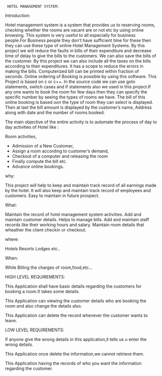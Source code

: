      HOTEL MANAGEMENT SYSTEM:
     
Introduction:
     
Hotel management system is a system that provides us to reserving rooms, checking whether the rooms are vacant are or not etc by using online browsing. This system is very
useful to all especially for business people.For Business people they don’t have sufficient time for these then they can use these type of online Hotel Management Systems. By this project we will reduce the faults in bills of their expenditure and decrease time of delay to give the bills to the customers. We can also save the bills of the customer. By this project we can also include all the taxes on the bills according to their expenditures. It has a scope to reduce the errors in making the bills. Computerized bill can be printed within fraction of seconds. Online ordering of Booking is possible by using this software. This Project is based on c or c++. In the source code we can use goto statements, switch cases and if statements also we used in this project.If any one wants to book the room for few days then they can specify the specific number by seeing the types of rooms we have. The bill of this online booking is based oon the type of room they can select is displayed. Then at last the bill amount is displayed by  the customer’s name, Address along with date and the number of rooms booked.

The main objective of the entire activity is to automate the process of day to day activities of Hotel like :

Room activities,
 * Admission of a New Customer,
 * Assign a room according to customer’s demand,
 * Checkout of a computer and releasing the room
 * Finally compute the bill etc.
 * Advance online bookings.
 
 why:

This project will help to keep and maintain track record of all earnings made by the hotel.
It will also keep and maintain track record of employees and customers.
Easy to maintain in future prospect.

What:

Maintain the record of hotel management system activities.
Add and maintain customer details.
Helps to manage bills.
Add and maintain staff records like their working hours and salary.
Maintain room details that wheather the client checkin or checkout.

where:

Hotels
Resorts
Lodges etc..

When:

While Billing the charges of room,food,etc...

HIGH LEVEL REQUIREMENTS:

This Application shall have basic details regarding the customers for booking a room.It takes some details.

This Application can viewing the customer details who are booking the room and also change the details also.

This Application can delete the record whenever the customer wants to leave.

LOW LEVEL REQUIREMENTS:

If anyone give the wrong details in this application,it tells us u enter the wrong details.

This Application once delete the information,we cannot retrieve them.	

This Application having the records of who you want the information regarding the customer.




 
 
